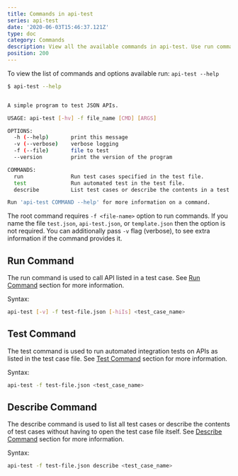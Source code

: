 ```yaml
---
title: Commands in api-test
series: api-test
date: '2020-06-03T15:46:37.121Z'
type: doc
category: Commands
description: View all the available commands in api-test. Use run command to call API, test command to run automated tests and describe command to view all the available test cases.
position: 200
---
```


To view the list of commands and options available run: `api-test --help`

```sh
$ api-test --help


A simple program to test JSON APIs.

USAGE: api-test [-hv] -f file_name [CMD] [ARGS]

OPTIONS:
  -h (--help)       print this message
  -v (--verbose)    verbose logging
  -f (--file)       file to test
  --version         print the version of the program

COMMANDS:
  run               Run test cases specified in the test file.
  test              Run automated test in the test file.
  describe          List test cases or describe the contents in a test case.

Run 'api-test COMMAND --help' for more information on a command.
```

The root command requires `-f <file-name>` option to run commands. If you name the file `test.json`, `api-test.json`, or `template.json` then the option is not required. You can additionally pass `-v` flag (verbose), to see extra information if the command provides it.

## Run Command

The run command is used to call API listed in a test case. See [Run Command](/api-test/run-command) section for more information.

Syntax:

```sh
api-test [-v] -f test-file.json [-hiIs] <test_case_name>
```

## Test Command

The test command is used to run automated integration tests on APIs as listed in the test case file. See [Test Command](/api-test/test-command) section for more information.

Syntax:

```sh
api-test -f test-file.json <test_case_name>
```

## Describe Command

The describe command is used to list all test cases or describe the contents of test cases without having to open the test case file itself. See [Describe Command](/api-test/describe-command) section for more information.

Syntax:

```sh
api-test -f test-file.json describe <test_case_name>
```
